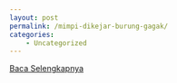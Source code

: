 ```yaml
---
layout: post
permalink: /mimpi-dikejar-burung-gagak/
categories:
    - Uncategorized
---
```


[Baca Selengkapnya](/02)